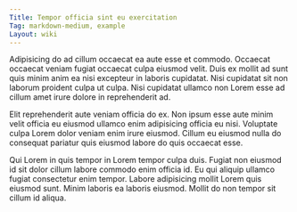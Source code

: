 ```yaml
---
Title: Tempor officia sint eu exercitation
Tag: markdown-medium, example
Layout: wiki
---
```

Adipisicing do ad cillum occaecat ea aute esse et commodo. Occaecat occaecat veniam fugiat occaecat culpa eiusmod velit. Duis ex mollit ad sunt quis minim anim ea nisi excepteur in laboris cupidatat. Nisi cupidatat sit non laborum proident culpa ut culpa. Nisi cupidatat ullamco non Lorem esse ad cillum amet irure dolore in reprehenderit ad.

Elit reprehenderit aute veniam officia do ex. Non ipsum esse aute minim velit officia eu eiusmod ullamco enim adipisicing officia eu nisi. Voluptate culpa Lorem dolor veniam enim irure eiusmod. Cillum eu eiusmod nulla do consequat pariatur quis eiusmod labore do quis occaecat esse.

Qui Lorem in quis tempor in Lorem tempor culpa duis. Fugiat non eiusmod id sit dolor cillum labore commodo enim officia id. Eu qui aliquip ullamco fugiat consectetur enim tempor. Labore adipisicing mollit Lorem quis eiusmod sunt. Minim laboris ea laboris eiusmod. Mollit do non tempor sit cillum id aliqua.